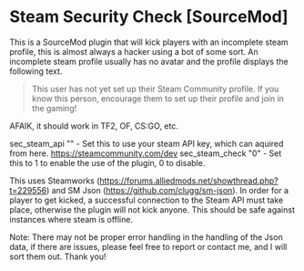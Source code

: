 # Steam Security Check [SourceMod]

This is a SourceMod plugin that will kick players with an incomplete steam profile, this is almost always a hacker using a bot of some sort. An incomplete steam profile usually has no avatar and the profile displays the following text.

>This user has not yet set up their Steam Community profile.
If you know this person, encourage them to set up their profile and join in the gaming!

AFAIK, it should work in TF2, OF, CS:GO, etc.

sec_steam_api "" - Set this to use your steam API key, which can aquired from here. https://steamcommunity.com/dev
sec_steam_check "0" - Set this to 1 to enable the use of the plugin, 0 to disable.

This uses Steamworks (https://forums.alliedmods.net/showthread.php?t=229556) and SM Json (https://github.com/clugg/sm-json). In order for a player to get kicked, a successful connection to the Steam API must take place, otherwise the plugin will not kick anyone. This should be safe against instances where steam is offline. 

Note: There may not be proper error handling in the handling of the Json data, if there are issues, please feel free to report or contact me, and I will sort them out. Thank you!
